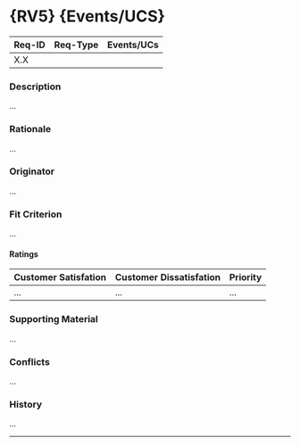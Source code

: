 # {RV5} {Events/UCS}

| Req-ID | Req-Type | Events/UCs |
|--------|----------|------------|
| X.X    |          |            |

### Description
...

### Rationale
...

### Originator
...

### Fit Criterion
...

#### Ratings
| Customer Satisfation | Customer Dissatisfation | Priority |
|----------------------|-------------------------|----------|
| ...                  | ...                     | ...      |

### Supporting Material
...

### Conflicts
...

### History
...

---
